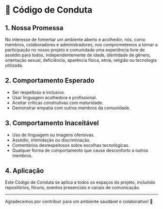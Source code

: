 # 📜 Código de Conduta

## 1. Nossa Promessa
No interesse de fomentar um ambiente aberto e acolhedor, nós, como membros, colaboradores e administradores, nos comprometemos a tornar a participação no nosso projeto e comunidade uma experiência livre de assédio para todos, independentemente de idade, identidade de gênero, orientação sexual, deficiência, aparência física, etnia, religião ou tecnologia utilizada.

## 2. Comportamento Esperado
- Ser respeitoso e inclusivo.
- Usar linguagem acolhedora e profissional.
- Aceitar críticas construtivas com maturidade.
- Demonstrar empatia com outros membros da comunidade.

## 3. Comportamento Inaceitável
- Uso de linguagem ou imagens ofensivas.
- Assédio, intimidação ou discriminação.
- Comentários desrespeitosos sobre escolhas tecnológicas.
- Qualquer forma de comportamento que cause desconforto a outros membros.

## 4. Aplicação
Este Código de Conduta se aplica a todos os espaços do projeto, incluindo repositórios, fóruns, eventos presenciais e canais de comunicação.

---

Agradecemos por contribuir para um ambiente saudável e colaborativo! 🚀
